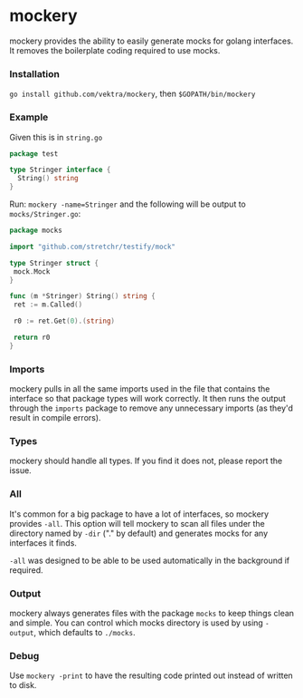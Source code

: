 mockery
=======

mockery provides the ability to easily generate mocks for golang interfaces. It removes
the boilerplate coding required to use mocks.

### Installation

`go install github.com/vektra/mockery`, then `$GOPATH/bin/mockery`

### Example

Given this is in `string.go`

```go
package test

type Stringer interface {
  String() string
}
```

Run: `mockery -name=Stringer` and the following will be output to `mocks/Stringer.go`:

```go
package mocks

import "github.com/stretchr/testify/mock"

type Stringer struct {
 mock.Mock
}

func (m *Stringer) String() string {
 ret := m.Called()

 r0 := ret.Get(0).(string)

 return r0
}
```

### Imports

mockery pulls in all the same imports used in the file that contains the interface so
that package types will work correctly. It then runs the output through the `imports` 
package to remove any unnecessary imports (as they'd result in compile errors).

### Types

mockery should handle all types. If you find it does not, please report the issue.

### All

It's common for a big package to have a lot of interfaces, so mockery provides `-all`.
This option will tell mockery to scan all files under the directory named by `-dir` ("." by default)
and generates mocks for any interfaces it finds.

`-all` was designed to be able to be used automatically in the background if required.

### Output

mockery always generates files with the package `mocks` to keep things clean and simple.
You can control which mocks directory is used by using `-output`, which defaults to `./mocks`.

### Debug

Use `mockery -print` to have the resulting code printed out instead of written to disk.
